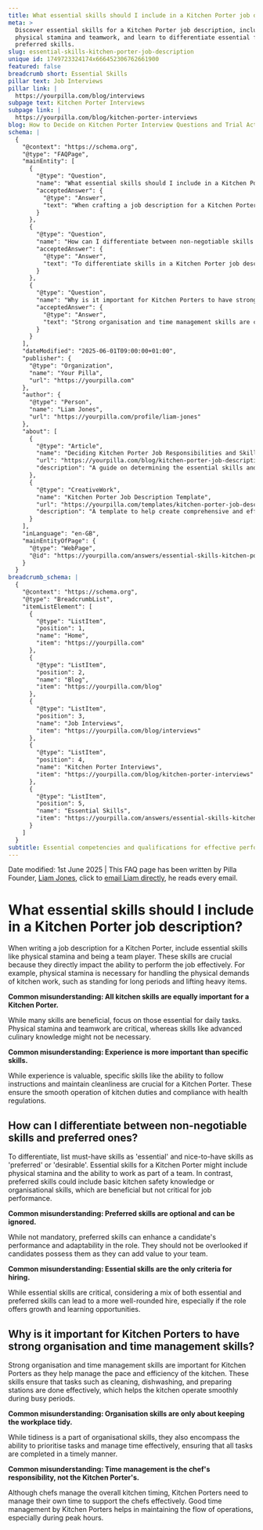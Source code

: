 ```yaml
---
title: What essential skills should I include in a Kitchen Porter job description?
meta: >
  Discover essential skills for a Kitchen Porter job description, including
  physical stamina and teamwork, and learn to differentiate essential from
  preferred skills.
slug: essential-skills-kitchen-porter-job-description
unique id: 1749723324174x666452306762661900
featured: false
breadcrumb short: Essential Skills
pillar text: Job Interviews
pillar link: |
  https://yourpilla.com/blog/interviews
subpage text: Kitchen Porter Interviews
subpage link: |
  https://yourpilla.com/blog/kitchen-porter-interviews
blog: How to Decide on Kitchen Porter Interview Questions and Trial Activities
schema: |
  {
    "@context": "https://schema.org",
    "@type": "FAQPage",
    "mainEntity": [
      {
        "@type": "Question",
        "name": "What essential skills should I include in a Kitchen Porter job description?",
        "acceptedAnswer": {
          "@type": "Answer",
          "text": "When crafting a job description for a Kitchen Porter, highlight essential skills like physical stamina and teamwork. Physical stamina helps with handling the demands of kitchen work such as standing for extended periods and carrying heavy objects. Teamwork is vital for effective job performance and collaborative operations in a busy kitchen environment."
        }
      },
      {
        "@type": "Question",
        "name": "How can I differentiate between non-negotiable skills and preferred ones in a Kitchen Porter job description?",
        "acceptedAnswer": {
          "@type": "Answer",
          "text": "To differentiate skills in a Kitchen Porter job description, categorise must-have skills as 'essential' and beneficial skills as 'preferred' or 'desirable'. Essential skills, such as physical stamina and teamwork, are crucial for performance, while preferred skills, like kitchen safety knowledge, can enhance a candidate's adaptability and contribution."
        }
      },
      {
        "@type": "Question",
        "name": "Why is it important for Kitchen Porters to have strong organisation and time management skills?",
        "acceptedAnswer": {
          "@type": "Answer",
          "text": "Strong organisation and time management skills are crucial for Kitchen Porters as they help to maintain the efficiency and pace of kitchen operations. These skills ensure that tasks like cleaning and dishwashing are carried out effectively, facilitating smooth operation of the kitchen during busy periods."
        }
      }
    ],
    "dateModified": "2025-06-01T09:00:00+01:00",
    "publisher": {
      "@type": "Organization",
      "name": "Your Pilla",
      "url": "https://yourpilla.com"
    },
    "author": {
      "@type": "Person",
      "name": "Liam Jones",
      "url": "https://yourpilla.com/profile/liam-jones"
    },
    "about": [
      {
        "@type": "Article",
        "name": "Deciding Kitchen Porter Job Responsibilities and Skills",
        "url": "https://yourpilla.com/blog/kitchen-porter-job-description",
        "description": "A guide on determining the essential skills and responsibilities for a Kitchen Porter role."
      },
      {
        "@type": "CreativeWork",
        "name": "Kitchen Porter Job Description Template",
        "url": "https://yourpilla.com/templates/kitchen-porter-job-description",
        "description": "A template to help create comprehensive and effective job descriptions for Kitchen Porters."
      }
    ],
    "inLanguage": "en-GB",
    "mainEntityOfPage": {
      "@type": "WebPage",
      "@id": "https://yourpilla.com/answers/essential-skills-kitchen-porter-job-description"
    }
  }
breadcrumb_schema: |
  {
    "@context": "https://schema.org",
    "@type": "BreadcrumbList",
    "itemListElement": [
      {
        "@type": "ListItem",
        "position": 1,
        "name": "Home",
        "item": "https://yourpilla.com"
      },
      {
        "@type": "ListItem",
        "position": 2,
        "name": "Blog",
        "item": "https://yourpilla.com/blog"
      },
      {
        "@type": "ListItem",
        "position": 3,
        "name": "Job Interviews",
        "item": "https://yourpilla.com/blog/interviews"
      },
      {
        "@type": "ListItem",
        "position": 4,
        "name": "Kitchen Porter Interviews",
        "item": "https://yourpilla.com/blog/kitchen-porter-interviews"
      },
      {
        "@type": "ListItem",
        "position": 5,
        "name": "Essential Skills",
        "item": "https://yourpilla.com/answers/essential-skills-kitchen-porter-job-description"
      }
    ]
  }
subtitle: Essential competencies and qualifications for effective performance
---
```


Date modified: 1st June 2025 | This FAQ page has been written by Pilla Founder, [Liam Jones](https://yourpilla.com/profile/liam-jones), click to [email Liam directly](https://mailto:liam@yourpilla.com), he reads every email.

# What essential skills should I include in a Kitchen Porter job description?

When writing a job description for a Kitchen Porter, include essential skills like physical stamina and being a team player. These skills are crucial because they directly impact the ability to perform the job effectively. For example, physical stamina is necessary for handling the physical demands of kitchen work, such as standing for long periods and lifting heavy items.

**Common misunderstanding: All kitchen skills are equally important for a Kitchen Porter.**

While many skills are beneficial, focus on those essential for daily tasks. Physical stamina and teamwork are critical, whereas skills like advanced culinary knowledge might not be necessary.

**Common misunderstanding: Experience is more important than specific skills.**

While experience is valuable, specific skills like the ability to follow instructions and maintain cleanliness are crucial for a Kitchen Porter. These ensure the smooth operation of kitchen duties and compliance with health regulations.

## How can I differentiate between non-negotiable skills and preferred ones?

To differentiate, list must-have skills as 'essential' and nice-to-have skills as 'preferred' or 'desirable'. Essential skills for a Kitchen Porter might include physical stamina and the ability to work as part of a team. In contrast, preferred skills could include basic kitchen safety knowledge or organisational skills, which are beneficial but not critical for job performance.

**Common misunderstanding: Preferred skills are optional and can be ignored.**

While not mandatory, preferred skills can enhance a candidate's performance and adaptability in the role. They should not be overlooked if candidates possess them as they can add value to your team.

**Common misunderstanding: Essential skills are the only criteria for hiring.**

While essential skills are critical, considering a mix of both essential and preferred skills can lead to a more well-rounded hire, especially if the role offers growth and learning opportunities.

## Why is it important for Kitchen Porters to have strong organisation and time management skills?

Strong organisation and time management skills are important for Kitchen Porters as they help manage the pace and efficiency of the kitchen. These skills ensure that tasks such as cleaning, dishwashing, and preparing stations are done effectively, which helps the kitchen operate smoothly during busy periods.

**Common misunderstanding: Organisation skills are only about keeping the workplace tidy.**

While tidiness is a part of organisational skills, they also encompass the ability to prioritise tasks and manage time effectively, ensuring that all tasks are completed in a timely manner.

**Common misunderstanding: Time management is the chef's responsibility, not the Kitchen Porter's.**

Although chefs manage the overall kitchen timing, Kitchen Porters need to manage their own time to support the chefs effectively. Good time management by Kitchen Porters helps in maintaining the flow of operations, especially during peak hours.
